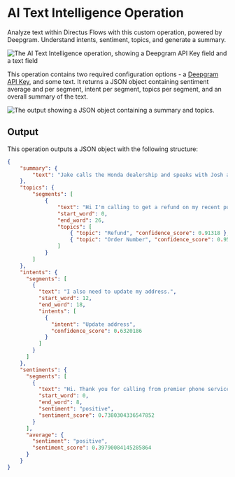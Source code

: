 # AI Text Intelligence Operation

Analyze text within Directus Flows with this custom operation, powered by Deepgram. Understand intents, sentiment, topics, and generate a summary.

![The AI Text Intelligence operation, showing a Deepgram API Key field and a text field](https://raw.githubusercontent.com/directus-labs/extensions/main/packages/ai-text-intelligence-operation/docs/options.png)

This operation contains two required configuration options - a [Deepgram API Key](https://console.deepgram.com), and some text. It returns a JSON object containing sentiment average and per segment, intent per segment, topics per segment, and an overall summary of the text.

![The output showing a JSON object containing a summary and topics.](https://raw.githubusercontent.com/directus-labs/extensions/main/packages/ai-text-intelligence-operation/docs/output.png)

## Output

This operation outputs a JSON object with the following structure:

```json
{
    "summary": {
        "text": "Jake calls the Honda dealership and speaks with Josh about the new Honda Civic 2023. Jake schedules a test drive for the hybrid model on Friday and provides his contact information. Josh confirms the appointment and tells Jake to call if he has any further questions."
    },
    "topics": {
        "segments": [
            {
                "text": "Hi I'm calling to get a refund on my recent purchase. Sure I'd be happy to help you with that. What was the number for you order?",
                "start_word": 0,
                "end_word": 26,
                "topics": [
                    { "topic": "Refund", "confidence_score": 0.91318 },
                    { "topic": "Order Number", "confidence_score": 0.95342 }
                ]
            }
        ]
    },
    "intents": {
      "segments": [
        {
          "text": "I also need to update my address.",
          "start_word": 12,
          "end_word": 18,
          "intents": [
            {
              "intent": "Update address",
              "confidence_score": 0.6320186
            }
          ]
        }
      ]
    },
    "sentiments": {
      "segments": [
        {
          "text": "Hi. Thank you for calling from premier phone services.",
          "start_word": 0,
          "end_word": 8,
          "sentiment": "positive",
          "sentiment_score": 0.7380304336547852
        }
      ],
      "average": {
        "sentiment": "positive",
        "sentiment_score": 0.39790084145285864
      }
    }
}
```
